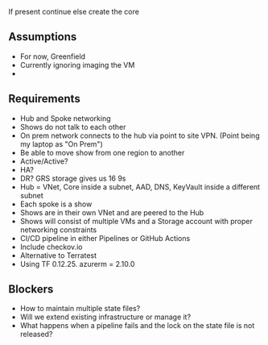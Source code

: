 If present continue else create the core

## Assumptions 

- For now, Greenfield
- Currently ignoring imaging the VM
- 

## Requirements

- Hub and Spoke networking
- Shows do not talk to each other
- On prem network connects to the hub via point to site VPN. (Point being my laptop as "On Prem")
- Be able to move show from one region to another
- Active/Active?
- HA?
- DR? GRS storage gives us 16 9s
- Hub = VNet, Core inside a subnet, AAD, DNS, KeyVault inside a different subnet
- Each spoke is a show
- Shows are in their own VNet and are peered to the Hub
- Shows will consist of multiple VMs and a Storage account with proper networking constraints
- CI/CD pipeline in either Pipelines or GitHub Actions
- Include checkov.io
- Alternative to Terratest
- Using TF 0.12.25. azurerm = 2.10.0




## Blockers

- How to maintain multiple state files?
- Will we extend existing infrastructure or manage it?
- What happens when a pipeline fails and the lock on the state file is not released?
